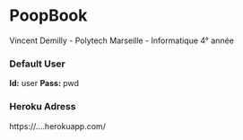 # PoopBook
Vincent Demilly - Polytech Marseille - Informatique 4° année

### Default User
<b>Id:</b> user
<b>Pass:</b> pwd

### Heroku Adress
https://....herokuapp.com/

